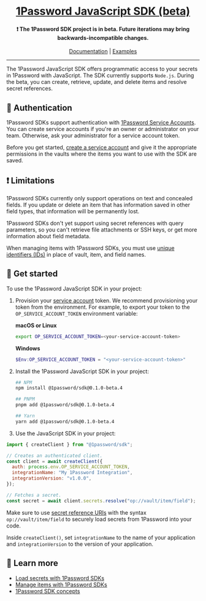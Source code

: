<p align="center">
  <a href="https://1password.com">
      <h1 align="center">1Password JavaScript SDK (beta)</h1>
  </a>
</p>

<p align="center">
 <h4 align="center"> ❗ The 1Password SDK project is in beta. Future iterations may bring backwards-incompatible changes.</h4>
</p>

<p align="center">
  <a href="https://developer.1password.com/docs/sdks/">Documentation</a> | <a href="https://github.com/1Password/onepassword-sdk-js/tree/main/examples">Examples</a>
<br/>

---
The 1Password JavaScript SDK offers programmatic access to your secrets in 1Password with JavaScript. The SDK currently supports `Node.js`. During the beta, you can create, retrieve, update, and delete items and resolve secret references.

## 🔑 Authentication

1Password SDKs support authentication with [1Password Service Accounts](https://developer.1password.com/docs/service-accounts/get-started/). You can create service accounts if you're an owner or administrator on your team. Otherwise, ask your administrator for a service account token.

Before you get started, [create a service account](https://developer.1password.com/docs/service-accounts/get-started/#create-a-service-account) and give it the appropriate permissions in the vaults where the items you want to use with the SDK are saved.

## ❗ Limitations

1Password SDKs currently only support operations on text and concealed fields. If you update or delete an item that has information saved in other field types, that information will be permanently lost.

1Password SDKs don't yet support using secret references with query parameters, so you can't retrieve file attachments or SSH keys, or get more information about field metadata.

When managing items with 1Password SDKs, you must use [unique identifiers (IDs)](https://developer.1password.com/docs/sdks/concepts#unique-identifiers-ids) in place of vault, item, and field names.

## 🚀 Get started

To use the 1Password JavaScript SDK in your project:

1. Provision your [service account](#authentication) token. We recommend provisioning your token from the environment. For example, to export your token to the `OP_SERVICE_ACCOUNT_TOKEN` environment variable:
    
    **macOS or Linux**
    
    ```bash
    export OP_SERVICE_ACCOUNT_TOKEN=<your-service-account-token>
    ```
    
    **Windows**
    
    ```powershell
    $Env:OP_SERVICE_ACCOUNT_TOKEN = "<your-service-account-token>"
    ```

2. Install the 1Password JavaScript SDK in your project:

    ```bash
    ## NPM
    npm install @1password/sdk@0.1.0-beta.4
    ```

    ```bash
    ## PNPM
    pnpm add @1password/sdk@0.1.0-beta.4
    ```

    ```bash
    ## Yarn
    yarn add @1password/sdk@0.1.0-beta.4
    ```

3. Use the JavaScript SDK in your project:

```js
import { createClient } from "@1password/sdk";

// Creates an authenticated client.
const client = await createClient({
  auth: process.env.OP_SERVICE_ACCOUNT_TOKEN,
  integrationName: "My 1Password Integration",
  integrationVersion: "v1.0.0",
});

// Fetches a secret.
const secret = await client.secrets.resolve("op://vault/item/field");
```

Make sure to use [secret reference URIs](https://developer.1password.com/docs/cli/secrets-reference-syntax/) with the syntax `op://vault/item/field` to securely load secrets from 1Password into your code.

Inside `createClient()`, set `integrationName` to the name of your application and `integrationVersion` to the version of your application.

## 📖 Learn more

- [Load secrets with 1Password SDKs](https://developer.1password.com/docs/sdks/load-secrets)
- [Manage items with 1Password SDKs](https://developer.1password.com/docs/sdks/manage-items)
- [1Password SDK concepts](https://developer.1password.com/docs/sdks/concepts)

